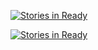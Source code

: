 [![Stories in Ready](https://badge.waffle.io/hotwing78/Pacman.png?label=ready&title=Ready)](https://waffle.io/hotwing78/Pacman)

[![Stories in Ready](https://badge.waffle.io/hotwing78/Pacman.png?label=ready&title=Ready)](http://waffle.io/hotwing78/Pacman)

